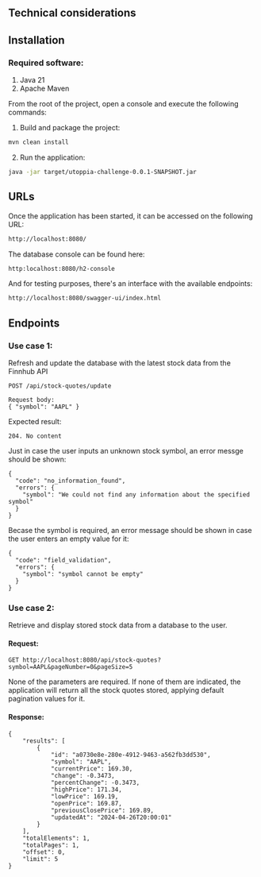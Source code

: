 ## Technical considerations


## Installation

### Required software:
1. Java 21
2. Apache Maven

From the root of the project, open a console and execute the following commands:

1. Build and package the project:

```sh
mvn clean install
```

2. Run the application:

```sh
java -jar target/utoppia-challenge-0.0.1-SNAPSHOT.jar
```

## URLs

Once the application has been started, it can be accessed on the following URL:

```sh
http://localhost:8080/
```

The database console can be found here:

```sh
http:localhost:8080/h2-console
```

And for testing purposes, there's an interface with the available endpoints:

```sh
http://localhost:8080/swagger-ui/index.html
```

## Endpoints

### Use case 1: 

Refresh and update the database with the latest stock data from the Finnhub API

```
POST /api/stock-quotes/update

Request body: 
{ "symbol": "AAPL" }

```

Expected result:

```
204. No content
```

Just in case the user inputs an unknown stock symbol, an error messge should be shown:

```
{
  "code": "no_information_found",
  "errors": {
    "symbol": "We could not find any information about the specified symbol"
  }
}
```
Becase the symbol is required, an error message should be shown in case the user enters an empty value for it:

```
{
  "code": "field_validation",
  "errors": {
    "symbol": "symbol cannot be empty"
  }
}
```

### Use case 2: 

Retrieve and display stored stock data from a database to the user.

#### Request:

```
GET http://localhost:8080/api/stock-quotes?symbol=AAPL&pageNumber=0&pageSize=5
```

None of the parameters are required. If none of them are indicated, the application will return all the stock quotes stored, applying default pagination values for it.


#### Response:

```
{
    "results": [
        {
            "id": "a0730e8e-280e-4912-9463-a562fb3dd530",
            "symbol": "AAPL",
            "currentPrice": 169.30,
            "change": -0.3473,
            "percentChange": -0.3473,
            "highPrice": 171.34,
            "lowPrice": 169.19,
            "openPrice": 169.87,
            "previousClosePrice": 169.89,
            "updatedAt": "2024-04-26T20:00:01"
        }
    ],
    "totalElements": 1,
    "totalPages": 1,
    "offset": 0,
    "limit": 5
}
```




